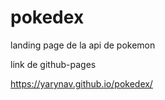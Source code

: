 # pokedex
landing page de la api de pokemon




link de github-pages

https://yarynav.github.io/pokedex/
